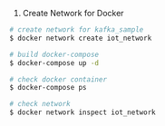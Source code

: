 1. Create Network for Docker
```sh
# create network for kafka_sample
$ docker network create iot_network

# build docker-compose
$ docker-compose up -d

# check docker container
$ docker-compose ps

# check network
$ docker network inspect iot_network
```

